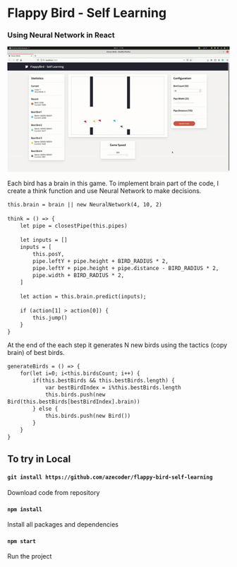# Flappy Bird - Self Learning
### Using Neural Network in React

![image](https://github.com/azecoder/flappy-bird-self-learning/blob/master/cleverbirds.gif)

Each bird has a brain in this game. To implement brain part of the code, I create a think function and use Neural Network to make decisions. 
```
this.brain = brain || new NeuralNetwork(4, 10, 2)

think = () => {
    let pipe = closestPipe(this.pipes)

    let inputs = []
    inputs = [
        this.posY, 
        pipe.leftY + pipe.height + BIRD_RADIUS * 2, 
        pipe.leftY + pipe.height + pipe.distance - BIRD_RADIUS * 2,
        pipe.width + BIRD_RADIUS * 2,
    ]

    let action = this.brain.predict(inputs);

    if (action[1] > action[0]) {
        this.jump()
    }
}
```

At the end of the each step it generates N new birds using the tactics (copy brain) of best birds.
```
generateBirds = () => {
    for(let i=0; i<this.birdsCount; i++) {
        if(this.bestBirds && this.bestBirds.length) {
            var bestBirdIndex = i%this.bestBirds.length
            this.birds.push(new Bird(this.bestBirds[bestBirdIndex].brain))
        } else {
            this.birds.push(new Bird())
        }
    }
}
```

## To try in Local

#### `git install https://github.com/azecoder/flappy-bird-self-learning`
Download code from repository

#### `npm install`
Install all packages and dependencies

#### `npm start`
Run the project
